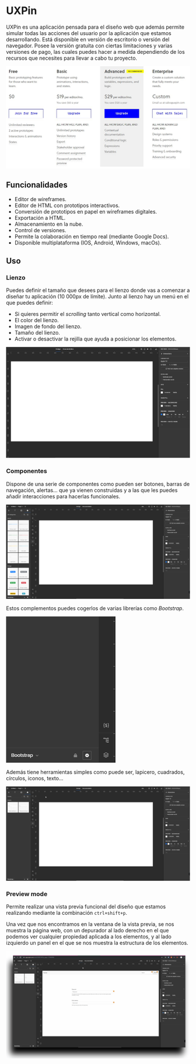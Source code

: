 # UXPin

UXPin es una aplicación pensada para el diseño web que además permite simular todas las acciones del usuario por la aplicación que estamos desarrollando.
Está disponible en versión de escritorio o versión del navegador.
Posee la versión gratuita con ciertas limitaciones y varias versiones de pago, las cuales puedes hacer a medida dependiendo de los recursos que necesites para llevar a cabo tu proyecto.

![Tarifas](./sources/img/prices.jpg)

## Funcionalidades

- Editor de wireframes.
- Editor de HTML con prototipos interactivos.
- Conversión de prototipos en papel en wireframes digitales.
- Exportación a HTML.
- Almacenamiento en la nube.
- Control de versiones.
- Permite la colaboración en tiempo real (mediante Google Docs).
- Disponible multiplataforma (IOS, Android, Windows, macOs).

## Uso

### Lienzo

Puedes definir el tamaño que desees para el lienzo donde vas a comenzar a diseñar tu aplicación (10 000px de límite). Junto al lienzo hay un menú en el que puedes definir:

- Si quieres permitir el _scrolling_ tanto vertical como horizontal.
- El color del lienzo.
- Imagen de fondo del lienzo.
- Tamaño del lienzo.
- Activar o desactivar la rejilla que ayuda a posicionar los elementos.

![Canvas](./sources/img/canvas.jpg)

### Componentes

Dispone de una serie de componentes como pueden ser botones, barras de navegación, alertas... que ya vienen construidas y a las que les puedes añadir interacciones para hacerlas funcionales.

![Componentes](./sources/img/new_navbar.gif)

Estos complementos puedes cogerlos de varias librerías como _Bootstrap_.

![Componentes_lib](./sources/img/comp_lib.gif)

Además tiene herramientas simples como puede ser, lapicero, cuadrados, círculos, iconos, texto...

![Componentes_simple](./sources/img/basic_comp.gif)

### Preview mode

Permite realizar una vista previa funcional del diseño que estamos realizando mediante la combinación `ctrl+shift+p`.

Una vez que nos encontramos en la ventana de la vista previa, se nos muestra la página web, con un depurador al lado derecho en el que podemos ver cualquier propiedad aplicada a los elementos, y al lado izquierdo un panel en el que se nos muestra la estructura de los elementos.

![Preview](./sources/img/preview.gif)
